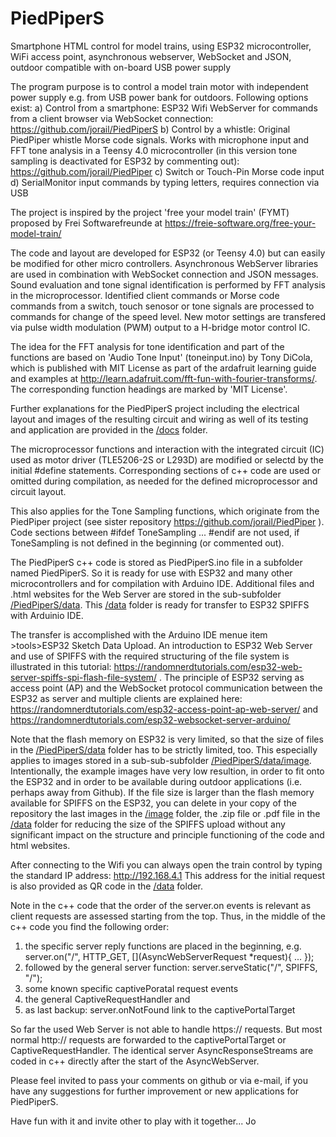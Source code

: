 # PiedPiperS
Smartphone HTML control for model trains, using ESP32 microcontroller, WiFi access point, asynchronous webserver, WebSocket and JSON, outdoor compatible with on-board USB power supply 

The program purpose is to control a model train motor with independent power supply e.g. from USB power bank for outdoors. 
Following options exist:
a) Control from a smartphone: ESP32 Wifi WebServer for commands from a client browser via WebSocket connection:
   https://github.com/jorail/PiedPiperS
b) Control by a whistle: Original PiedPiper whistle Morse code signals. Works with microphone input and FFT tone 
   analysis in a Teensy 4.0 microcontroller (in this version tone sampling is deactivated for ESP32 by commenting out):
   https://github.com/jorail/PiedPiper
c) Switch or Touch-Pin Morse code input
d) SerialMonitor input commands by typing letters, requires connection via USB

The project is inspired by the project 'free your model train' (FYMT) proposed by Frei Softwarefreunde
at https://freie-software.org/free-your-model-train/

The code and layout are developed for ESP32 (or Teensy 4.0) but can easily be modified for other micro controllers.
Asynchronous WebServer libraries are used in combination with WebSocket connection and JSON messages.
Sound evaluation and tone signal identification is performed by FFT analysis in the microprocessor.
Identified client commands or Morse code commands from a switch, touch senosor or tone signals are processed to 
commands for change of the speed level. New motor settings are transfered via pulse width modulation (PWM) output 
to a H-bridge motor control IC.

The idea for the FFT analysis for tone identification and part of the functions are based on 'Audio Tone Input' 
(toneinput.ino) by Tony DiCola, which is published with MIT License as part of the ardafruit 
learning guide and examples at http://learn.adafruit.com/fft-fun-with-fourier-transforms/. The corresponding 
function headings are marked by 'MIT License'.

Further explanations for the PiedPiperS project including the electrical layout and images of the resulting 
circuit and wiring as well of its testing and application are provided in the [/docs](docs/) folder.

The microprocessor functions and interaction with the integrated circuit (IC) used as motor driver (TLE5206-2S or L293D) are 
modified or selectd by the initial #define statements. Corresponding sections of c++ code are used or omitted during compilation, 
as needed for the defined microprocessor and circuit layout. 

This also applies for the Tone Sampling functions, which originate from the PiedPiper project 
(see sister repository https://github.com/jorail/PiedPiper ).
Code sections between #ifdef ToneSampling ... #endif are not used, if ToneSampling is not defined in the beginning (or commented out).

The PiedPiperS c++ code is stored as PiedPiperS.ino file in a subfolder named PiedPiperS. So it is ready for use 
with ESP32 and many other microcontrollers and for compilation with Arduino IDE. Additional files and .html websites for the Web Server 
are stored in the sub-subfolder [/PiedPiperS/data](PiedPiperS/data/). This [/data](PiedPiperS/data/) folder is ready for transfer to ESP32 SPIFFS with Arduinio IDE. 

The transfer is accomplished with the Arduino IDE menue item >tools>ESP32 Sketch Data Upload. An introduction 
to ESP32 Web Server and use of SPIFFS with the required structuring of the file system is illustrated in this tutorial: 
https://randomnerdtutorials.com/esp32-web-server-spiffs-spi-flash-file-system/ . 
The principle of ESP32 serving as access point (AP) and the WebSocket protocol communication between the ESP32 as server and 
multiple clients are explained here: 
https://randomnerdtutorials.com/esp32-access-point-ap-web-server/ and
https://randomnerdtutorials.com/esp32-websocket-server-arduino/

Note that the flash memory on ESP32 is very limited, so that the size of files in the [/PiedPiperS/data](PiedPiperS/data/) folder has to be
strictly limited, too. This especially applies to images stored in a sub-sub-subfolder [/PiedPiperS/data/image](PiedPiperS/data/image/). 
Intentionally, the example images have very low resultion, in order to fit onto the ESP32 and in order to be available
during outdoor applications (i.e. perhaps away from Github). If the file size is larger than the flash memory available 
for SPIFFS on the ESP32, you can delete in your copy of the repository the last images in the [/image](PiedPiperS/data/image/) folder, 
the .zip file or .pdf file in the [/data](PiedPiperS/data/) folder for reducing the size of the SPIFFS upload without any significant 
impact on the structure and principle functioning of the code and html websites.

After connecting to the Wifi you can always open the train control by typing the standard IP address:
http://192.168.4.1 This address for the initial request is also provided as QR code in the [/data](PiedPiperS/data/) folder. 

Note in the c++ code that the order of the server.on events is relevant as client requests are assessed starting from the top. 
Thus, in the middle of the c++ code you find the following order:
1. the specific server reply functions are placed in the beginning, 
   e.g. server.on("/", HTTP_GET, [](AsyncWebServerRequest *request){ ... });
2. followed by the general server function: server.serveStatic("/", SPIFFS, "/");
3. some known specific captivePoratal request events
4. the general CaptiveRequestHandler and 
5. as last backup: server.onNotFound link to the captivePortalTarget 

So far the used Web Server is not able to handle https:// requests. But most normal http:// requests are forwarded to the 
captivePortalTarget or CaptiveRequestHandler. The identical server AsyncResponseStreams are coded in c++ directly after 
the start of the AsyncWebServer. 

Please feel invited to pass your comments on github or via e-mail, if you have any suggestions for further improvement or
new applications for PiedPiperS.

Have fun with it and invite other to play with it together... Jo

